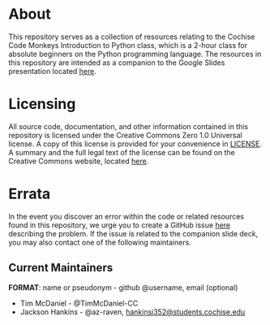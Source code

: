 # About
This repository serves as a collection of resources relating to the Cochise Code Monkeys
Introduction to Python class, which is a 2-hour class for absolute beginners on the Python
programming language. The resources in this repository are intended as a companion to the
Google Slides presentation located [here](https://docs.google.com/presentation/d/19Tpon_oVva5eWmz4zgWHvPcZwrNnRJZSIujPrpRcrg0/edit?usp=sharing).

# Licensing
All source code, documentation, and other information contained in this repository is
licensed under the Creative Commons Zero 1.0 Universal license. A copy of this license
is provided for your convenience in [LICENSE](./LICENSE). A summary and the full legal
text of the license can be found on the Creative Commons website, located [here](https://creativecommons.org/publicdomain/zero/1.0/).

# Errata
In the event you discover an error within the code or related resources found in this
repository, we urge you to create a GitHub issue [here](https://github.com/Virtual-Reality-for-Success/IntroToPython/issues/new)
describing the problem. If the issue is related to the companion slide deck, you may
also contact one of the following maintainers.

## Current Maintainers
**FORMAT**: name or pseudonym - github @username, email (optional)

- Tim McDaniel - @TimMcDaniel-CC
- Jackson Hankins - @az-raven, [hankinsj352@students.cochise.edu](mailto:hankinsj352@students.cochise.edu)